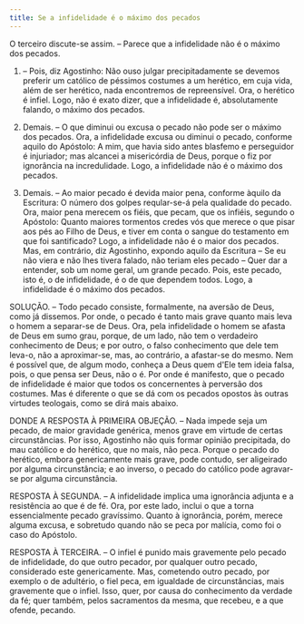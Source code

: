 ```yaml
---
title: Se a infidelidade é o máximo dos pecados
---
```


O terceiro discute-se assim. – Parece que a infidelidade não é o máximo dos pecados.  

1. – Pois, diz Agostinho: Não ouso julgar precipitadamente se devemos preferir um católico de péssimos costumes a um herético, em cuja vida, além de ser herético, nada encontremos de repreensível. Ora, o herético é infiel. Logo, não é exato dizer, que a infidelidade é, absolutamente falando, o máximo dos pecados.  

2. Demais. – O que diminui ou excusa o pecado não pode ser o máximo dos pecados. Ora, a infidelidade excusa ou diminui o pecado, conforme aquilo do Apóstolo: A mim, que havia sido antes blasfemo e perseguidor é injuriador; mas alcancei a misericórdia de Deus, porque o fiz por ignorância na incredulidade. Logo, a infidelidade não é o máximo dos pecados.  

3. Demais. – Ao maior pecado é devida maior pena, conforme àquilo da Escritura: O número dos golpes reqular-se-á pela qualidade do pecado. Ora, maior pena merecem os fiéis, que pecam, que os infiéis, segundo o Apóstolo: Quanto maiores tormentos credes vós que merece o que pisar aos pés ao Filho de Deus, e tiver em conta o sangue do testamento em que foi santificado? Logo, a infidelidade não é o maior dos pecados.  Mas, em contrário, diz Agostinho, expondo aquilo da Escritura – Se eu não viera e não lhes tivera falado, não teriam eles pecado – Quer dar a entender, sob um nome geral, um grande pecado. Pois, este pecado, isto é, o de infidelidade, é o de que dependem todos. Logo, a infidelidade é o máximo dos pecados.  

SOLUÇÃO. – Todo pecado consiste, formalmente, na aversão de Deus, como já dissemos. Por onde, o pecado é tanto mais grave quanto mais leva o homem a separar-se de Deus. Ora, pela infidelidade o homem se afasta de Deus em sumo grau, porque, de um lado, não tem o verdadeiro conhecimento de Deus; e por outro, o falso conhecimento que dele tem leva-o, não a aproximar-se, mas, ao contrário, a afastar-se do mesmo. Nem é possível que, de algum modo, conheça a Deus quem d'Ele tem ideia falsa, pois, o que pensa ser Deus, não o é. Por onde é manifesto, que o pecado de infidelidade é maior que todos os concernentes à perversão dos costumes. Mas é diferente o que se dá com os pecados opostos às outras virtudes teologais, como se dirá mais abaixo.  

DONDE A RESPOSTA À PRIMEIRA OBJEÇÃO. – Nada impede seja um pecado, de maior gravidade genérica, menos grave em virtude de certas circunstâncias. Por isso, Agostinho não quis formar opinião precipitada, do mau católico e do herético, que no mais, não peca. Porque o pecado do herético, embora genericamente mais grave, pode contudo, ser aligeirado por alguma circunstância; e ao inverso, o pecado do católico pode agravar-se por alguma circunstância.  

RESPOSTA À SEGUNDA. – A infidelidade implica uma ignorância adjunta e a resistência ao que é de fé. Ora, por este lado, inclui o que a torna essencialmente pecado gravíssimo. Quanto à ignorância, porém, merece alguma excusa, e sobretudo quando não se peca por malícia, como foi o caso do Apóstolo.  

RESPOSTA À TERCEIRA. – O infiel é punido mais gravemente pelo pecado de infidelidade, do que outro pecador, por qualquer outro pecado, considerado este genericamente. Mas, cometendo outro pecado, por exemplo o de adultério, o fiel peca, em igualdade de circunstâncias, mais gravemente que o infiel. Isso, quer, por causa do conhecimento da verdade da fé; quer também, pelos sacramentos da mesma, que recebeu, e a que ofende, pecando.